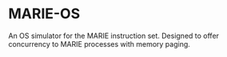 # MARIE-OS
An OS simulator for the MARIE instruction set. Designed to offer concurrency to MARIE processes with memory paging.
